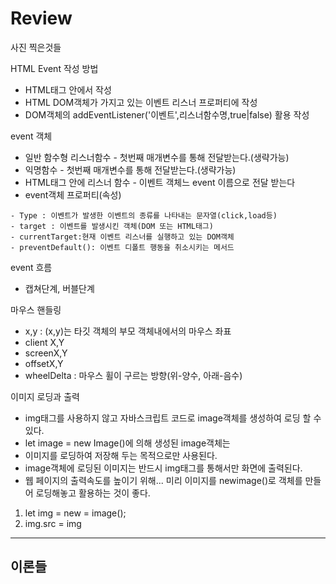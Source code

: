 # Review
사진 찍은것들

HTML Event 작성 방법
- HTML태그 안에서 작성
- HTML DOM객체가 가지고 있는 이벤트 리스너 프로퍼티에 작성
- DOM객체의 addEventListener('이벤트',리스너함수명,true|false) 활용 작성

event 객체
- 일반 함수형 리스너함수 - 첫번째 매개변수를 통해 전달받는다.(생략가능)
- 익명함수              - 첫번째 매개변수를 통해 전달받는다.(생략가능)
- HTML태그 안에 리스너 함수 - 이벤트 객체느 event 이름으로 전달 받는다
- event객체 프로퍼티(속성)
```
- Type : 이벤트가 발생한 이벤트의 종류를 나타내는 문자열(click,load등)
- target : 이벤트를 발생시킨 객체(DOM 또는 HTML태그)
- currentTarget:현재 이벤트 리스너를 실행하고 있는 DOM객체
- preventDefault(): 이벤트 디폴트 행동을 취소시키는 메서드
```

event 흐름
- 캡쳐단계, 버블단계

마우스 핸들링
- x,y : (x,y)는 타깃 객체의 부모 객체내에서의 마우스 좌표
- client X,Y
- screenX,Y
- offsetX,Y
- wheelDelta : 마우스 휠이 구르는 방향(위-양수, 아래-음수)

이미지 로딩과 출력
- img태그를 사용하지 않고 자바스크립트 코드로 image객체를 생성하여 로딩 할 수 있다.
- let image = new Image()에 의해 생성된 image객체는
- 이미지를 로딩하여 저장해 두는 목적으로만 사용된다.
- image객체에 로딩된 이미지는 반드시 img태그를 통해서만 화면에 출력된다.
- 웹 페이지의 출력속도를 높이기 위해... 미리 이미지를 newimage()로 객체를 만들어 로딩해놓고 활용하는 것이 좋다.

1) let img = new = image();
2) img.src = img


-----------------------------------------------------------------------------------------------

## 이론들
